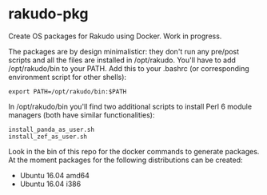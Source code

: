# rakudo-pkg
Create OS packages for Rakudo using Docker. Work in progress.

The packages are by design minimalisticr: they don't run any pre/post scripts and all the files are installed in /opt/rakudo. You'll have to add /opt/rakudo/bin to your PATH. Add this to your .bashrc (or corresponding environment script for other shells):
```
export PATH=/opt/rakudo/bin:$PATH
```

In /opt/rakudo/bin you'll find two additional scripts to install Perl 6 module managers (both have similar functionalities):
```
install_panda_as_user.sh
install_zef_as_user.sh
```

Look in the bin of this repo for the docker commands to generate packages. At the moment packages for the following distributions can be created:
- Ubuntu 16.04 amd64
- Ubuntu 16.04 i386
